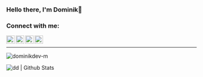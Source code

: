 ### Hello there, I'm Dominik👋

### Connect with me:

[<img align="left" alt="dominikdev | GitHub" width="22px" color="#FFFFFF" src="https://cdn.jsdelivr.net/npm/simple-icons@v3/icons/github.svg" />][github]
[<img align="left" alt="dominikdev | Discord" width="22px" src="https://cdn.jsdelivr.net/npm/simple-icons@v3/icons/discord.svg" />][discord]
[<img align="left" alt="dominikdev | Twitter" width="22px" src="https://cdn.jsdelivr.net/npm/simple-icons@v3/icons/twitter.svg" />][twitter]
[<img align="left" alt="dominikdev | Homepage" width="22px" src="https://cdn.jsdelivr.net/npm/simple-icons@3.6.0/icons/homeassistant.svg" />][homepage]
<br />


___
<p align="left"> <img src="https://komarev.com/ghpvc/?username=dominikdev-m" alt="dominikdev-m" /> </p>


<img align="left" alt="dd | Github Stats" src="https://github-readme-stats.vercel.app/api?username=dominikdev-m&count_private=true&show_icons=true&hide_border=true&theme=cobalt" />


[github]: https://github.com/dominikdev-m
[twitter]: https://twitter.com/dominikdevde
[youtube]: https://youtube.com/ColinHDev
[discord]: https://pastebin.com/rnwxLfmr
[homepage]: https://dominikdev.de
